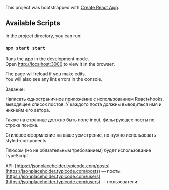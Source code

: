 This project was bootstrapped with [Create React App](https://github.com/facebook/create-react-app).

## Available Scripts

In the project directory, you can run:

### `npm start start`

Runs the app in the development mode.<br />
Open [http://localhost:3000](http://localhost:3000) to view it in the browser.

The page will reload if you make edits.<br />
You will also see any lint errors in the console.

Задание:

Написать одностраничное приложение с использованием React+hooks, выводящее список постов. У каждого поста должны выводиться имя и никнейм его автора.

Также на странице должно быть поле input, фильтрующее посты по строке поиска.

Стилевое оформление на ваше усмотрение, но нужно использовать styled-components.

Плюсом (но не обязательным требованием) будет использование TypeScript.

API:
[https://jsonplaceholder.typicode.com/posts](https://jsonplaceholder.typicode.com/posts) — посты<br />
[https://jsonplaceholder.typicode.com/users](https://jsonplaceholder.typicode.com/users) — пользователи
